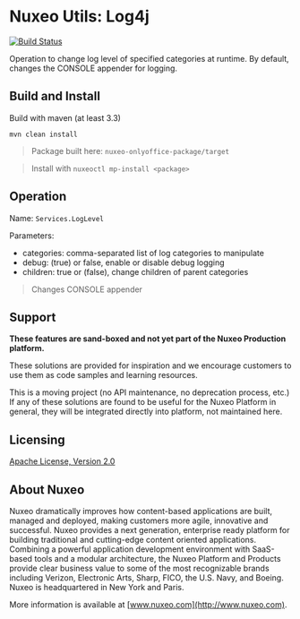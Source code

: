 # Nuxeo Utils: Log4j

[![Build Status](https://qa.nuxeo.org/jenkins/buildStatus/icon?job=Sandbox/sandbox_nuxeo-log4j-utils-master)](https://qa.nuxeo.org/jenkins/view/Sandbox/job/Sandbox/job/sandbox_nuxeo-log4j-utils-master/)

Operation to change log level of specified categories at runtime.  By default, changes the CONSOLE appender for logging.

## Build and Install

Build with maven (at least 3.3)

```
mvn clean install
```
> Package built here: `nuxeo-onlyoffice-package/target`

> Install with `nuxeoctl mp-install <package>`

## Operation

Name: `Services.LogLevel`

Parameters:
- categories: comma-separated list of log categories to manipulate
- debug: (true) or false, enable or disable debug logging
- children: true or (false), change children of parent categories

> Changes CONSOLE appender

## Support

**These features are sand-boxed and not yet part of the Nuxeo Production platform.**

These solutions are provided for inspiration and we encourage customers to use them as code samples and learning resources.

This is a moving project (no API maintenance, no deprecation process, etc.) If any of these solutions are found to be useful for the Nuxeo Platform in general, they will be integrated directly into platform, not maintained here.

## Licensing

[Apache License, Version 2.0](http://www.apache.org/licenses/LICENSE-2.0)

## About Nuxeo

Nuxeo dramatically improves how content-based applications are built, managed and deployed, making customers more agile, innovative and successful. Nuxeo provides a next generation, enterprise ready platform for building traditional and cutting-edge content oriented applications. Combining a powerful application development environment with SaaS-based tools and a modular architecture, the Nuxeo Platform and Products provide clear business value to some of the most recognizable brands including Verizon, Electronic Arts, Sharp, FICO, the U.S. Navy, and Boeing. Nuxeo is headquartered in New York and Paris.

More information is available at [www.nuxeo.com](http://www.nuxeo.com).

